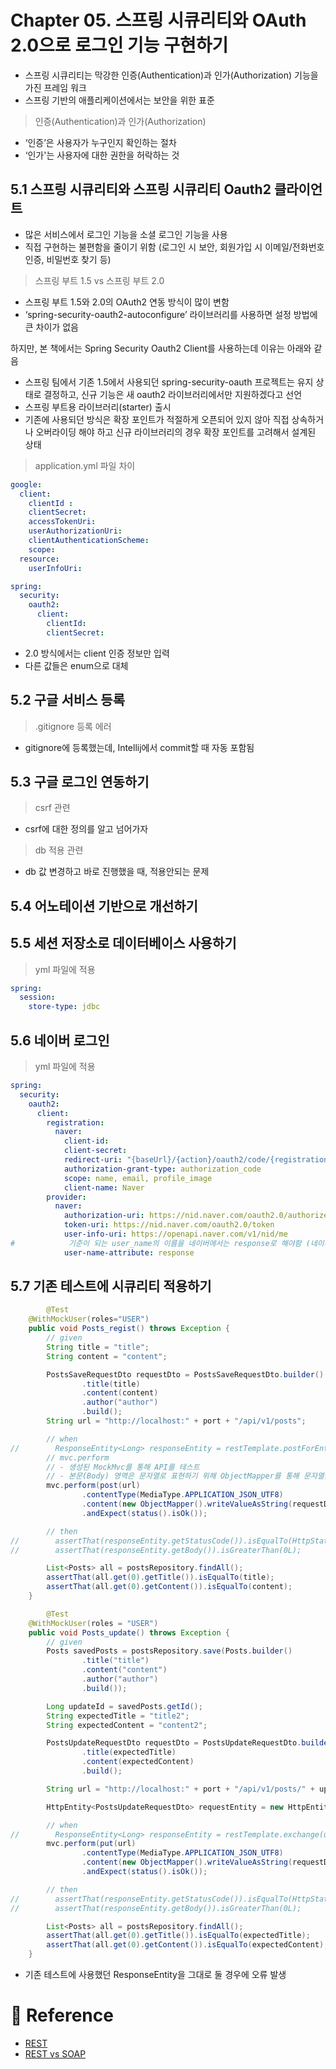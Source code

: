 # Chapter 05. 스프링 시큐리티와 OAuth 2.0으로 로그인 기능 구현하기

- 스프링 시큐리티는 막강한 인증(Authentication)과 인가(Authorization) 기능을 가진 프레임 워크
- 스프링 기반의 애플리케이션에서는 보안을 위한 표준

> 인증(Authentication)과 인가(Authorization)
> 
- ‘인증’은 사용자가 누구인지 확인하는 절차
- ‘인가'는 사용자에 대한 권한을 허락하는 것

## 5.1 스프링 시큐리티와 스프링 시큐리티 Oauth2 클라이언트

- 많은 서비스에서 로그인 기능을 소셜 로그인 기능을 사용
- 직접 구현하는 불편함을 줄이기 위함 (로그인 시 보안, 회원가입 시 이메일/전화번호 인증, 비밀번호 찾기 등)

> 스프링 부트 1.5 vs 스프링 부트 2.0
> 
- 스프링 부트 1.5와 2.0의 OAuth2 연동 방식이 많이 변함
- ‘spring-security-oauth2-autoconfigure’ 라이브러리를 사용하면 설정 방법에 큰 차이가 없음

하지만, 본 책에서는 Spring Security Oauth2 Client를 사용하는데 이유는 아래와 같음

- 스프링 팀에서 기존 1.5에서 사용되던 spring-security-oauth 프로젝트는 유지 상태로 결정하고, 신규 기능은 새 oauth2 라이브러리에서만 지원하겠다고 선언
- 스프링 부트용 라이브러리(starter) 출시
- 기존에 사용되던 방식은 확장 포인트가 적절하게 오픈되어 있지 않아 직접 상속하거나 오버라이딩 해야 하고 신규 라이브러리의 경우 확장 포인트를 고려해서 설계된 상태

> application.yml 파일 차이
> 

```yaml
google:
  client:
    clientId : 
    clientSecret: 
    accessTokenUri: 
    userAuthorizationUri:
    clientAuthenticationScheme:
    scope:
  resource:
    userInfoUri:
```

```yaml
spring:
  security:
    oauth2:
      client:
        clientId:
        clientSecret:
```

- 2.0 방식에서는 client 인증 정보만 입력
- 다른 값들은 enum으로 대체

## 5.2 구글 서비스 등록

> .gitignore 등록 에러
> 
- gitignore에 등록했는데, Intellij에서 commit할 때 자동 포함됨

## 5.3 구글 로그인 연동하기

> csrf 관련
> 
- csrf에 대한 정의를 알고 넘어가자

> db 적용 관련
> 
- db 값 변경하고 바로 진행했을 때, 적용안되는 문제

## 5.4 어노테이션 기반으로 개선하기

## 5.5 세션 저장소로 데이터베이스 사용하기

> yml 파일에 적용
> 

```yaml
spring:
  session:
    store-type: jdbc
```

## 5.6 네이버 로그인

> yml 파일에 적용
> 

```yaml
spring:
  security:
    oauth2:
      client:
        registration:
          naver:
            client-id: 
            client-secret: 
            redirect-uri: "{baseUrl}/{action}/oauth2/code/{registrationId}"
            authorization-grant-type: authorization_code
            scope: name, email, profile_image
            client-name: Naver
        provider:
          naver:
            authorization-uri: https://nid.naver.com/oauth2.0/authorize
            token-uri: https://nid.naver.com/oauth2.0/token
            user-info-uri: https://openapi.naver.com/v1/nid/me
#            기준이 되는 user_name의 이름을 네이버에서는 response로 해야함 (네이버의 회원 조회 시 반환되는 JSON 형태 떄문)
            user-name-attribute: response
```

## 5.7 기존 테스트에 시큐리티 적용하기

```java
		@Test
    @WithMockUser(roles="USER")
    public void Posts_regist() throws Exception {
        // given
        String title = "title";
        String content = "content";

        PostsSaveRequestDto requestDto = PostsSaveRequestDto.builder()
                .title(title)
                .content(content)
                .author("author")
                .build();
        String url = "http://localhost:" + port + "/api/v1/posts";

        // when
//        ResponseEntity<Long> responseEntity = restTemplate.postForEntity(url, requestDto, Long.class);
        // mvc.perform
        // - 생성된 MockMvc를 통해 API를 테스트
        // - 본문(Body) 영역은 문자열로 표현하기 위해 ObjectMapper를 통해 문자열을 JSON으로 변환
        mvc.perform(post(url)
                .contentType(MediaType.APPLICATION_JSON_UTF8)
                .content(new ObjectMapper().writeValueAsString(requestDto)))
                .andExpect(status().isOk());

        // then
//        assertThat(responseEntity.getStatusCode()).isEqualTo(HttpStatus.OK);
//        assertThat(responseEntity.getBody()).isGreaterThan(0L);

        List<Posts> all = postsRepository.findAll();
        assertThat(all.get(0).getTitle()).isEqualTo(title);
        assertThat(all.get(0).getContent()).isEqualTo(content);
    }

		@Test
    @WithMockUser(roles = "USER")
    public void Posts_update() throws Exception {
        // given
        Posts savedPosts = postsRepository.save(Posts.builder()
                .title("title")
                .content("content")
                .author("author")
                .build());

        Long updateId = savedPosts.getId();
        String expectedTitle = "title2";
        String expectedContent = "content2";

        PostsUpdateRequestDto requestDto = PostsUpdateRequestDto.builder()
                .title(expectedTitle)
                .content(expectedContent)
                .build();

        String url = "http://localhost:" + port + "/api/v1/posts/" + updateId;

        HttpEntity<PostsUpdateRequestDto> requestEntity = new HttpEntity<>(requestDto);

        // when
//        ResponseEntity<Long> responseEntity = restTemplate.exchange(url, HttpMethod.PUT, requestEntity, Long.class);
        mvc.perform(put(url)
                .contentType(MediaType.APPLICATION_JSON_UTF8)
                .content(new ObjectMapper().writeValueAsString(requestDto)))
                .andExpect(status().isOk());

        // then
//        assertThat(responseEntity.getStatusCode()).isEqualTo(HttpStatus.OK);
//        assertThat(responseEntity.getBody()).isGreaterThan(0L);

        List<Posts> all = postsRepository.findAll();
        assertThat(all.get(0).getTitle()).isEqualTo(expectedTitle);
        assertThat(all.get(0).getContent()).isEqualTo(expectedContent);
    }
```

- 기존 테스트에 사용했던 ResponseEntity을 그대로 둘 경우에 오류 발생

# 📘 Reference
- [REST](https://dheldh77.tistory.com/entry/%EB%84%A4%ED%8A%B8%EC%9B%8C%ED%81%AC-RESTRepresentational-State-Transfer)
- [REST vs SOAP](https://dheldh77.tistory.com/entry/%EB%84%A4%ED%8A%B8%EC%9B%8C%ED%81%AC-SOAP%EC%99%80-REST)
